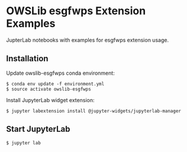 # OWSLib esgfwps Extension Examples

JupterLab notebooks with examples for esgfwps extension usage.

## Installation

Update owslib-esgfwps conda environment:

    $ conda env update -f environment.yml
    $ source activate owslib-esgfwps

Install JupyterLab widget extension:

    $ jupyter labextension install @jupyter-widgets/jupyterlab-manager

## Start JupyterLab

    $ jupyter lab
